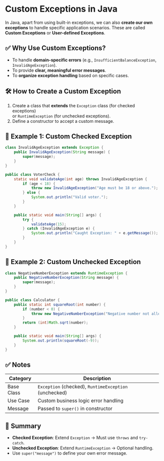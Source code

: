 # Custom Exceptions in Java

In Java, apart from using built-in exceptions, we can also **create our own exceptions** to handle specific application scenarios. These are called **Custom Exceptions** or **User-defined Exceptions**.


## ✅ Why Use Custom Exceptions?

- To handle **domain-specific errors** (e.g., `InsufficientBalanceException`, `InvalidAgeException`).
- To provide **clear, meaningful error messages**.
- To **organize exception handling** based on specific cases.


## 🛠 How to Create a Custom Exception

1. Create a class that **extends** the `Exception` class (for checked exceptions)  
   or `RuntimeException` (for unchecked exceptions).
2. Define a constructor to accept a custom message.


## 🔹 Example 1: Custom Checked Exception

```java
class InvalidAgeException extends Exception {
    public InvalidAgeException(String message) {
        super(message);
    }
}

public class VoterCheck {
    static void validateAge(int age) throws InvalidAgeException {
        if (age < 18) {
            throw new InvalidAgeException("Age must be 18 or above.");
        } else {
            System.out.println("Valid voter.");
        }
    }

    public static void main(String[] args) {
        try {
            validateAge(15);
        } catch (InvalidAgeException e) {
            System.out.println("Caught Exception: " + e.getMessage());
        }
    }
}
```


## 🔹 Example 2: Custom Unchecked Exception

```java
class NegativeNumberException extends RuntimeException {
    public NegativeNumberException(String message) {
        super(message);
    }
}

public class Calculator {
    public static int squareRoot(int number) {
        if (number < 0) {
            throw new NegativeNumberException("Negative number not allowed.");
        }
        return (int)Math.sqrt(number);
    }

    public static void main(String[] args) {
        System.out.println(squareRoot(-9));
    }
}
```


## ✅ Notes

| Category          | Description                              |
|------------------|------------------------------------------|
| Base Class        | `Exception` (checked), `RuntimeException` (unchecked) |
| Use Case          | Custom business logic error handling     |
| Message           | Passed to `super()` in constructor       |


## 📌 Summary

- **Checked Exception**: Extend `Exception` → Must use `throws` and `try-catch`.
- **Unchecked Exception**: Extend `RuntimeException` → Optional handling.
- Use `super("message")` to define your own error message.

